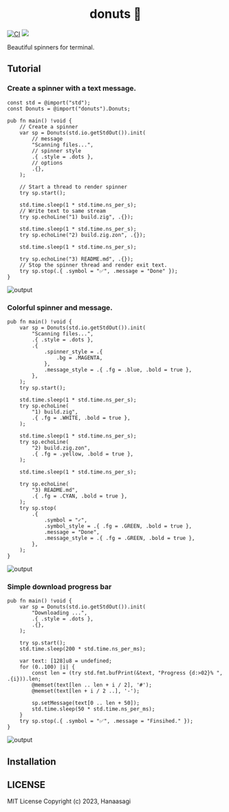 <h1 align="center"> donuts 🍩 </h1>

[![CI](https://github.com/dying-will-bullet/donuts/actions/workflows/ci.yaml/badge.svg)](https://github.com/dying-will-bullet/donuts/actions/workflows/ci.yaml)
![](https://img.shields.io/badge/language-zig-%23ec915c)

Beautiful spinners for terminal.

## Tutorial

### Create a spinner with a text message.

```zig
const std = @import("std");
const Donuts = @import("donuts").Donuts;

pub fn main() !void {
    // Create a spinner
    var sp = Donuts(std.io.getStdOut()).init(
        // message
        "Scanning files...",
        // spinner style
        .{ .style = .dots },
        // options
        .{},
    );

    // Start a thread to render spinner
    try sp.start();

    std.time.sleep(1 * std.time.ns_per_s);
    // Write text to same stream
    try sp.echoLine("1) build.zig", .{});

    std.time.sleep(1 * std.time.ns_per_s);
    try sp.echoLine("2) build.zig.zon", .{});

    std.time.sleep(1 * std.time.ns_per_s);

    try sp.echoLine("3) README.md", .{});
    // Stop the spinner thread and render exit text.
    try sp.stop(.{ .symbol = "✅", .message = "Done" });
}
```

![output](https://github.com/dying-will-bullet/donuts/assets/9482395/e108b876-53d6-4678-9704-cfbc0a5231fe)

### Colorful spinner and message.

```zig
pub fn main() !void {
    var sp = Donuts(std.io.getStdOut()).init(
        "Scanning files...",
        .{ .style = .dots },
        .{
            .spinner_style = .{
                .bg = .MAGENTA,
            },
            .message_style = .{ .fg = .blue, .bold = true },
        },
    );
    try sp.start();

    std.time.sleep(1 * std.time.ns_per_s);
    try sp.echoLine(
        "1) build.zig",
        .{ .fg = .WHITE, .bold = true },
    );

    std.time.sleep(1 * std.time.ns_per_s);
    try sp.echoLine(
        "2) build.zig.zon",
        .{ .fg = .yellow, .bold = true },
    );

    std.time.sleep(1 * std.time.ns_per_s);

    try sp.echoLine(
        "3) README.md",
        .{ .fg = .CYAN, .bold = true },
    );
    try sp.stop(
        .{
            .symbol = "✓",
            .symbol_style = .{ .fg = .GREEN, .bold = true },
            .message = "Done",
            .message_style = .{ .fg = .GREEN, .bold = true },
        },
    );
}
```

![output](https://github.com/dying-will-bullet/donuts/assets/9482395/1f14a0f6-744c-4438-b6c3-69dcfe7b8c20)

### Simple download progress bar

```zig
pub fn main() !void {
    var sp = Donuts(std.io.getStdOut()).init(
        "Downloading ...",
        .{ .style = .dots },
        .{},
    );

    try sp.start();
    std.time.sleep(200 * std.time.ns_per_ms);

    var text: [128]u8 = undefined;
    for (0..100) |i| {
        const len = (try std.fmt.bufPrint(&text, "Progress {d:>02}% ", .{i})).len;
        @memset(text[len .. len + i / 2], '#');
        @memset(text[len + i / 2 ..], '-');

        sp.setMessage(text[0 .. len + 50]);
        std.time.sleep(50 * std.time.ns_per_ms);
    }
    try sp.stop(.{ .symbol = "✅", .message = "Finsihed." });
}
```

![output](https://github.com/dying-will-bullet/donuts/assets/9482395/4fc15a13-e57d-45b3-b211-978974b091cd)

## Installation

## LICENSE

MIT License Copyright (c) 2023, Hanaasagi

